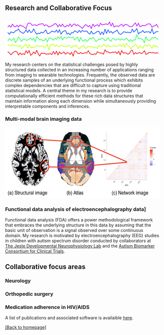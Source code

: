 
## Research and Collaborative Focus

## <Research>
<p align="center">
<img width="534" height="116" src="./images/time_series_2.png">
</p>

My research centers on the statistical challenges posed by highly structured data collected in an increasing number of applications ranging from imaging to wearable technologies. Frequently, the observed data are discrete samples of an underlying functional process which exhibits complex dependencies that are difficult to capture using traditional statistical models. A central theme in my research is to provide computationally efficient methods for these rich data structures that maintain information along each dimension while simultaneously providing interpretable components and inferences. 

### Multi-modal brain imaging data


<p align="center">
<img width="600" height="232" src="./images/multimodal.png">
</p>


### Functional data analysis of electroencephalography data]

Functional data analysis (FDA) offers a power methodological framework that embraces the underlying structure in this data by assuming that the basic unit of observation is a signal observed over some continuous domain. My research is motivated by electroencephalography (EEG) studies in children with autism spectrum disorder conducted by collaborators at [The Jeste Developmental Neurophysiology Lab](http://jestelab.org/) and the [Autism Biomarker Consortium for Clinical Trials](https://medicine.yale.edu/ycci/researchers/autism/).

## Collaborative focus areas

### Neurology

### Orthopedic surgery

### Medication adherence in HIV/AIDS

A list of publications and associated software is availaible [here](publications.md). 

[ [Back to homepage] ](./)

